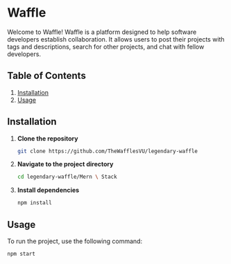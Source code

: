 # Waffle

Welcome to Waffle! Waffle is a platform designed to help software developers establish collaboration. It allows users to post their projects with tags and descriptions, search for other projects, and chat with fellow developers.

## Table of Contents
1. [Installation](#installation)
2. [Usage](#usage)

## Installation

1. **Clone the repository**
    ```bash
    git clone https://github.com/TheWafflesVU/legendary-waffle
    ```
2. **Navigate to the project directory**
    ```bash
    cd legendary-waffle/Mern \ Stack
    ```
3. **Install dependencies**
    ```bash
    npm install
    ```

## Usage

To run the project, use the following command:

```bash
npm start
